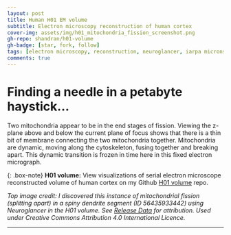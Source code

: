 ```yaml
---
layout: post
title: Human H01 EM volume
subtitle: Electron microscopy reconstruction of human cortex
cover-img: assets/img/h01_mitochondria_fission_screenshot.png
gh-repo: shandran/h01-volume
gh-badge: [star, fork, follow]
tags: [electron microscopy, reconstruction, neuroglancer, iarpa microns, brain, cerebral cortex]
comments: true
---
```


# Finding a needle in a petabyte haystick...

Two mitochondria appear to be in the end stages of fission. Viewing the z-plane above and below the current plane of focus shows that there is a thin bit of membrane connecting the two mitochondria together. Mitochondria are dynamic, moving along the cytoskeleton, fusing together and breaking apart. This dynamic transition is frozen in time here in this fixed electron micrograph.

{: .box-note}
**H01 volume:** View visualizations of serial electron microscope reconstructed volume of human cortex on my Github [H01 volume](https://github.com/shandran/h01-volume) repo.

*Top image credit: I discovered this instance of mitochondrial fission (splitting apart) in a spiny dendrite segment (ID 56435933442) using Neuroglancer in the H01 volume. See [Release Data](https://h01-release.storage.googleapis.com/data.html) for attribution. Used under Creative Commons Attribution 4.0 International Licence.*

***
